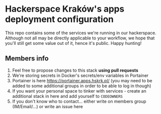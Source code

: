 # Hackerspace Kraków's apps deployment configuration

This repo contains some of the services we're running in our hackerspace. Although not all may be directly applicable to your workflow, we hope that you'll still get some value out of it, hence it's public. Happy hunting!

## Members info

1) Feel free to propose changes to this stack **using pull requests**
2) We're storing secrets in Docker's secrets/env variables in Portainer
3) Portainer is here https://portainer.apps.hskrk.pl/ (you may need to be added to some additional groups in order to be able to log in though)
4) If you want your personal space to tinker with services - create an additional stack in here and add yourself to `CODEOWNERS`
5) If you don't know who to contact… either write on members group (IM/Email/…) or write an issue here

